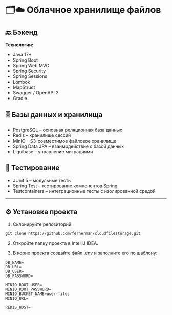 # 🗂️☁️ Облачное хранилище файлов

## 🔙 Бэкенд

**Технологии:**
- Java 17+
- Spring Boot
- Spring Web MVC
- Spring Security
- Spring Sessions
- Lombok
- MapStruct
- Swagger / OpenAPI 3
- Gradle

## 🗄️ Базы данных и хранилища

- PostgreSQL – основная реляционная база данных
- Redis – хранилище сессий
- MinIO – S3-совместимое файловое хранилище
- Spring Data JPA – взаимодействие с базой данных
- Liquibase – управление миграциями

## 🧪 Тестирование

- JUnit 5 – модульные тесты
- Spring Test – тестирование компонентов Spring
- Testcontainers – интеграционные тесты с изолированной средой

---

## ⚙️ Установка проекта

1. Склонируйте репозиторий:

```
git clone https://github.com/fernerman/cloudfilestorage.git
```
2. Откройте папку проекта в IntelliJ IDEA.

3. В корне проекта создайте файл .env и заполните его по шаблону:
 ```
DB_NAME=
DB_URL=
DB_USER=
DB_PASSWORD=

MINIO_ROOT_USER=
MINIO_ROOT_PASSWORD=
MINIO_BUCKET_NAME=user-files
MINIO_URL=

REDIS_HOST=
```
